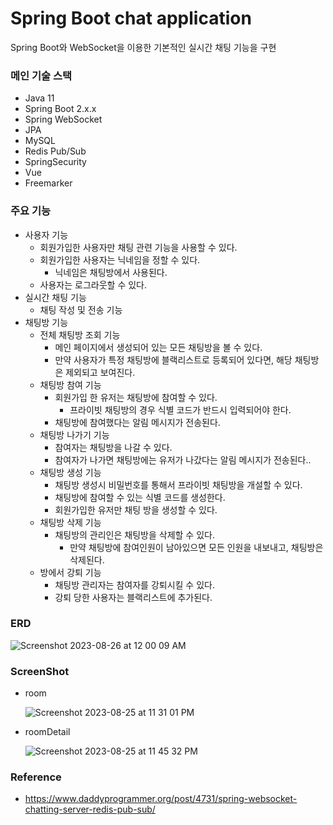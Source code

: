 # Spring Boot chat application

Spring Boot와 WebSocket을 이용한 기본적인 실시간 채팅 기능을 구현

### 메인 기술 스택

- Java 11
- Spring Boot 2.x.x
- Spring WebSocket
- JPA
- MySQL
- Redis Pub/Sub
- SpringSecurity
- Vue
- Freemarker

### 주요 기능

- 사용자 기능
    - 회원가입한 사용자만 채팅 관련 기능을 사용할 수 있다.
    - 회원가입한 사용자는 닉네임을 정할 수 있다.
        - 닉네임은 채팅방에서 사용된다.
    - 사용자는 로그라웃할 수 있다. 
- 실시간 채팅 기능
    - 채팅 작성 및 전송 기능
- 채팅방 기능
    - 전체 채팅방 조회 기능
        - 메인 페이지에서 생성되어 있는 모든 채팅방을 볼 수 있다.
        - 만약 사용자가 특정 채팅방에 블랙리스트로 등록되어 있다면, 해당 채팅방은 제외되고 보여진다.
    - 채팅방 참여 기능
        - 회원가입 한 유저는 채팅방에 참여할 수 있다.
            - 프라이빗 채팅방의 경우 식별 코드가 반드시 입력되어야 한다.
        - 채팅방에 참여했다는 알림 메시지가 전송된다.
    - 채팅방 나가기 기능
        - 참여자는 채팅방을 나갈 수 있다.
        - 참여자가 나가면 채팅방에는 유저가 나갔다는 알림 메시지가 전송된다.. 
    - 채팅방 생성 기능
        - 채팅방 생성시 비밀번호를 통해서 프라이빗 채팅방을 개설할 수 있다.
        - 채팅방에 참여할 수 있는 식별 코드를 생성한다.
        - 회원가입한 유저만 채팅 방을 생성할 수 있다.
    - 채팅방 삭제 기능
        - 채팅방의 관리인은 채팅방을 삭제할 수 있다.
            - 만약 채팅방에 참여인원이 남아있으면 모든 인원을 내보내고, 채팅방은 삭제된다.
    - 방에서 강퇴 기능
        - 채팅방 관리자는 참여자를 강퇴시킬 수 있다.
        - 강퇴 당한 사용자는 블랙리스트에 추가된다.

### ERD

![Screenshot 2023-08-26 at 12 00 09 AM](https://github.com/DevFrog92/spring-boot-chat-application/assets/82052272/7ff83cda-5614-4d76-9a09-e23ef44e9133)

### ScreenShot

- room
  
  ![Screenshot 2023-08-25 at 11 31 01 PM](https://github.com/DevFrog92/spring-boot-chat-application/assets/82052272/26ab5051-15a9-4808-95d8-8b0b0d63aadf)

- roomDetail
  
  ![Screenshot 2023-08-25 at 11 45 32 PM](https://github.com/DevFrog92/spring-boot-chat-application/assets/82052272/62e05b54-9c31-4873-b9d2-816a80235fd9)


### Reference
- https://www.daddyprogrammer.org/post/4731/spring-websocket-chatting-server-redis-pub-sub/
